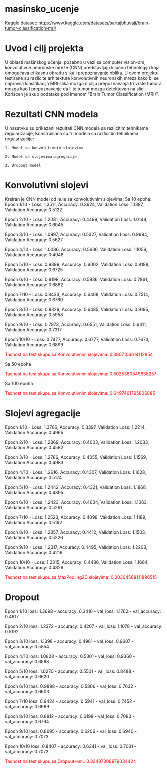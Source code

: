 # masinsko_ucenje
Kaggle dataset: https://www.kaggle.com/datasets/sartajbhuvaji/brain-tumor-classification-mri/

# Uvod i cilj projekta

U oblasti mašinskog učenja, posebno u vezi sa computer vision-om, konvolutivne neuronske mreže (CNN) predstavljaju ključnu tehnologiju koja omogućava efikasnu obradu slika i prepoznavanje oblika. 
U ovom projektu testirane su razlicite arhitekture konvolutivnih neuronskih mreza kako bi se napravila klasifikacija MRI slika mozga u cilju prepoznavanja tri vrste tumora mozga kao I prepoznavanje da li je tumor mozga detektovan na slici. Koriscen je skup podataka pod imenom “Brain Tumor Classification (MRI)”.

# Rezultati CNN modela

U nasatvku su prikazani rezultati CNN modela sa razlicitim tehnikama regularizacije, 
Konstruisana su tri modela sa razlicitim tehnikama regularizacije:

    1. Model sa konvolutivnim slojevima
    
    2. Model sa slojevima agregacije
    
    3. Dropout model
    
# Konvolutivni slojevi

Kreiran je CNN model od nuie sa konvolutivnim slojevima:
Sa 10 epoha:
Epoch 1/10 - Loss: 1.3511, Accuracy: 0.3624, Validation Loss: 1.1387, Validation Accuracy: 0.5122

Epoch 2/10 - Loss: 1.2081, Accuracy: 0.4499, Validation Loss: 1.0144, Validation Accuracy: 0.6045

Epoch 3/10 - Loss: 1.0997, Accuracy: 0.5327, Validation Loss: 0.9994, Validation Accuracy: 0.5627

Epoch 4/10 - Loss: 1.0086, Accuracy: 0.5636, Validation Loss: 1.1056, Validation Accuracy: 0.4948

Epoch 5/10 - Loss: 0.9399, Accuracy: 0.6002, Validation Loss: 0.8188, Validation Accuracy: 0.6725

Epoch 6/10 - Loss: 0.9198, Accuracy: 0.5936, Validation Loss: 0.7861, Validation Accuracy: 0.6882

Epoch 7/10 - Loss: 0.8433, Accuracy: 0.6468, Validation Loss: 0.7514, Validation Accuracy: 0.6760

Epoch 8/10 - Loss: 0.8329, Accuracy: 0.6485, Validation Loss: 0.9195, Validation Accuracy: 0.5958

Epoch 9/10 - Loss: 0.7973, Accuracy: 0.6551, Validation Loss: 0.6411, Validation Accuracy: 0.7317

Epoch 10/10 - Loss: 0.7477, Accuracy: 0.6777, Validation Loss: 0.7673, Validation Accuracy: 0.6899


 <font color="red">Tacnost na test skupu sa Konvolutivnim slojevima: 0.3807106614112854</font>

Sa 50 epoha

 <font color="red">Tacnost na test skupu sa Konvolutivnim slojevima: 0.5025380849838257</font>


Sa 100 epoha 

 <font color="red"> Tacnost na test skupu sa Konvolutivnim slojevima: 0.6497461795806885 </font>


# Slojevi agregacije

Epoch 1/10 - Loss: 1.3766, Accuracy: 0.3397, Validation Loss: 1.2214, Validation Accuracy: 0.4965

Epoch 2/10 - Loss: 1.2869, Accuracy: 0.4003, Validation Loss: 1.2033, Validation Accuracy: 0.4582

Epoch 3/10 - Loss: 1.2786, Accuracy: 0.4055, Validation Loss: 1.1569, Validation Accuracy: 0.4983

Epoch 4/10 - Loss: 1.2616, Accuracy: 0.4307, Validation Loss: 1.1628, Validation Accuracy: 0.5174

Epoch 5/10 - Loss: 1.2442, Accuracy: 0.4321, Validation Loss: 1.1868, Validation Accuracy: 0.4895

Epoch 6/10 - Loss: 1.2423, Accuracy: 0.4634, Validation Loss: 1.1063, Validation Accuracy: 0.5261

Epoch 7/10 - Loss: 1.2523, Accuracy: 0.4098, Validation Loss: 1.1189, Validation Accuracy: 0.5192

Epoch 8/10 - Loss: 1.2357, Accuracy: 0.4412, Validation Loss: 1.1503, Validation Accuracy: 0.5226

Epoch 9/10 - Loss: 1.2317, Accuracy: 0.4495, Validation Loss: 1.2203, Validation Accuracy: 0.4216

Epoch 10/10 - Loss: 1.2315, Accuracy: 0.4486, Validation Loss: 1.1664, Validation Accuracy: 0.4826


<font color="red">Tacnost na test skupu sa MaxPooling2D  slojevima:  0.20304568111896515</font>

# Dropout

Epoch 1/10 loss: 1.3698 - accuracy: 0.3410 - val_loss: 1.1762 - val_accuracy: 0.4617 

Epoch 2/10 loss: 1.2372 - accuracy: 0.4207 - val_loss: 1.1078 - val_accuracy: 0.5192 

Epoch 3/10 loss: 1.1398 - accuracy: 0.4961 - val_loss: 0.9607 - val_accuracy: 0.5854 

Epoch 4/10 loss: 1.0828 - accuracy: 0.5301 - val_loss: 0.9360 - val_accuracy: 0.6568 

Epoch 5/10 loss: 1.0270 - accuracy: 0.5501 - val_loss: 0.8488 - val_accuracy: 0.6620 

Epoch 6/10 loss: 0.9898 - accuracy: 0.5806 - val_loss: 0.7632 - val_accuracy: 0.6603 

Epoch 7/10 loss: 0.9424 - accuracy: 0.5941 - val_loss: 0.7452 - val_accuracy: 0.6969 

Epoch 8/10 loss: 0.8812 - accuracy: 0.6198 - val_loss: 0.7083 - val_accuracy: 0.6794 

Epoch 9/10 loss: 0.8695 - accuracy: 0.6206 - val_loss: 0.6940 - val_accuracy: 0.7073 

Epoch 10/10 loss: 0.8407 - accuracy: 0.6341 - val_loss: 0.7031 - val_accuracy: 0.7073 

 <font color="red">Tacnost na test skupu sa Dropout-om:: 0.32487308979034424</font>
